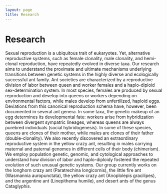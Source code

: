 ```yaml
---
layout: page
title: Research
---
```


# Research

Sexual reproduction is a ubiquitous trait of eukaryotes. Yet, alternative reproductive systems, such as female clonality, male clonality, and hemi-clonal reproduction, have repeatedly evolved in diverse taxa. Our research aims to understand the proximate and ultimate mechanisms underlying transitions between genetic systems in the highly diverse and ecologically successful ant family.
Ant societies are characterized by a reproductive division of labor between queen and worker females and a haplo-diploid sex-determination system. In most species, females are produced by sexual reproduction and develop into queens or workers depending on environmental factors, while males develop from unfertilized, haploid eggs. Deviations from this canonical reproduction schema have, however, been documented in several ant genera. In some taxa, the genetic makeup of an egg determines its developmental fate: workers arise from hybridization between divergent sympatric lineages, whereas queens are always purebred individuals (social hybridogenesis). In some of these species, queens are clones of their mother, while males are clones of their father (double-clonality). We also recently discovered an extraordinary reproductive system in the yellow crazy ant, resulting in males carrying maternal and paternal genomes in different cells of their body (chimerism). We employ population genetic, genomic, and cytological approaches to understand how division of labor and haplo-diploidy fostered the repeated evolution of such unusual genetic systems.
Our group currently works on the longhorn crazy ant (Paratrechina longicornis), the little fire ant (Wasmannia auropunctata), the yellow crazy ant (Anoplolepis gracilipes), and the argentine ant (Linepithema humile), and desert ants of the genus Cataglyphis.
